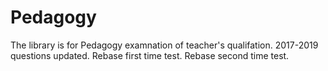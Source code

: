 # Pedagogy
The library is for Pedagogy examnation of teacher's qualifation.
2017-2019 questions updated.
Rebase first time test.
Rebase second time test.